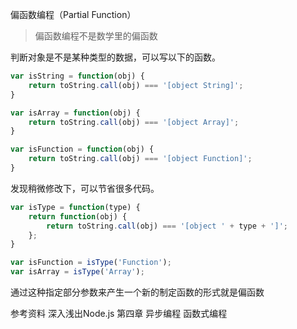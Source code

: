 
偏函数编程（Partial Function）  
>偏函数编程不是数学里的偏函数

判断对象是不是某种类型的数据，可以写以下的函数。
```javascript
var isString = function(obj) {
    return toString.call(obj) === '[object String]';
}

var isArray = function(obj) {
    return toString.call(obj) === '[object Array]';
}

var isFunction = function(obj) {
    return toString.call(obj) === '[object Function]';
}
```
发现稍微修改下，可以节省很多代码。
```javascript
var isType = function(type) {
    return function(obj) {
        return toString.call(obj) === '[object ' + type + ']';
    };
}

var isFunction = isType('Function');
var isArray = isType('Array');
```
通过这种指定部分参数来产生一个新的制定函数的形式就是偏函数

参考资料 深入浅出Node.js 第四章 异步编程 函数式编程